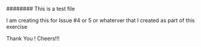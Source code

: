 ######## This is a test file 


I am creating this for Issue #4 or 5 or whaterver that I created as part of this exercise

Thank You !    Cheers!!!
